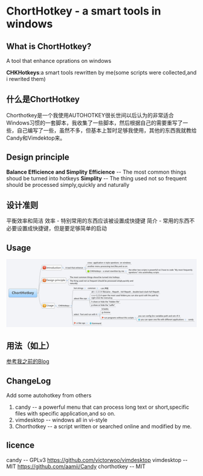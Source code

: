 # ChortHotkey - a smart tools in windows
## What is ChortHotkey?

A tool that enhance oprations on windows

 **CHKHotkeys**:a smart tools rewritten by me(some scripts were collected,and i rewrited them)

## 什么是ChortHotkey
Chorthotkey是一个我使用AUTOHOTKEY很长世间以后认为的非常适合Windows习惯的一套脚本，我收集了一些脚本，然后根据自己的需要重写了一些，自己编写了一些，虽然不多，但基本上暂时足够我使用，其他的东西我就教给Candy和Vimdektop来。


## Design principle

**Balance Efficience and Simplity**
**Efficience** -- The most common things shoud be turned into hotkeys
**Simplity** -- The thing used not so frequent should be processed simply,quickly and naturally


## 设计准则

平衡效率和简洁
效率 - 特别常用的东西应该被设置成快捷键
简介 - 常用的东西不必要设置成快捷键，但是要足够简单的启动

## Usage

![显然图片失效了](./Resources/ChortHotkey.jpg)

## 用法（如上）

[参考我之前的Blog](http://twocucao.xyz/2015/02/22/20150222Chorthotkey%E5%8F%91%E5%B8%83/)

## ChangeLog
Add some autohotkey from others 

1. candy --  a powerful menu that can process long text or short,specific files with specific application,and so on.
2. vimdesktop -- windows all in vi-style
3. Chorthotkey -- a script  written or searched online and modified  by me.

## licence
candy -- GPLv3   https://github.com/victorwoo/vimdesktop
vimdesktop -- MIT   https://github.com/aamii/Candy
chorthotkey -- MIT

